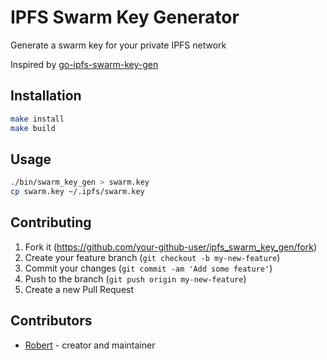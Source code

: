 # IPFS Swarm Key Generator

Generate a swarm key for your private IPFS network

Inspired by [go-ipfs-swarm-key-gen](https://github.com/Kubuxu/go-ipfs-swarm-key-gen)

## Installation

```bash
make install
make build
```

## Usage

```bash
./bin/swarm_key_gen > swarm.key
cp swarm.key ~/.ipfs/swarm.key
```

## Contributing

1. Fork it (<https://github.com/your-github-user/ipfs_swarm_key_gen/fork>)
2. Create your feature branch (`git checkout -b my-new-feature`)
3. Commit your changes (`git commit -am 'Add some feature'`)
4. Push to the branch (`git push origin my-new-feature`)
5. Create a new Pull Request

## Contributors

- [Robert](https://github.com/robertsimoes) - creator and maintainer
